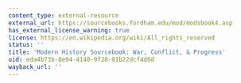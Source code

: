 ```yaml
---
content_type: external-resource
external_url: https://sourcebooks.fordham.edu/mod/modsbook4.asp
has_external_license_warning: true
license: https://en.wikipedia.org/wiki/All_rights_reserved
status: ''
title: 'Modern History Sourcebook: War, Conflict, & Progress'
uid: eda4b73b-8e94-4140-9f28-01b22dcf4d6d
wayback_url: ''
---
```

